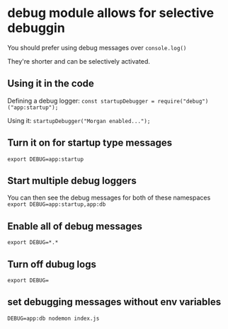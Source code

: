 # debug module allows for selective debuggin

You should prefer using debug messages over `console.log()`

They're shorter and can be selectively activated.

## Using it in the code

Defining a debug logger:
`const startupDebugger = require("debug")("app:startup");`

Using it:
`startupDebugger("Morgan enabled...");`

## Turn it on for startup type messages

`export DEBUG=app:startup`

## Start multiple debug loggers

You can then see the debug messages for both of these namespaces
`export DEBUG=app:startup,app:db`

## Enable all of debug messages

`export DEBUG=*.*`

## Turn off dubug logs

`export DEBUG=`

## set debugging messages without env variables

`DEBUG=app:db nodemon index.js`
